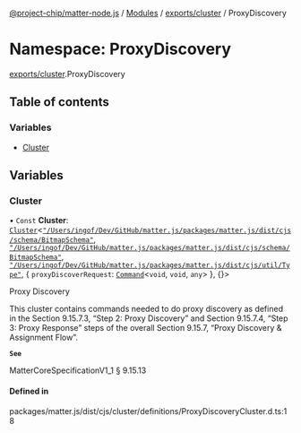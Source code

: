 [@project-chip/matter-node.js](../README.md) / [Modules](../modules.md) / [exports/cluster](exports_cluster.md) / ProxyDiscovery

# Namespace: ProxyDiscovery

[exports/cluster](exports_cluster.md).ProxyDiscovery

## Table of contents

### Variables

- [Cluster](exports_cluster.ProxyDiscovery.md#cluster)

## Variables

### Cluster

• `Const` **Cluster**: [`Cluster`](exports_cluster.md#cluster)<[`"/Users/ingof/Dev/GitHub/matter.js/packages/matter.js/dist/cjs/schema/BitmapSchema"`](export._internal_.__Users_ingof_Dev_GitHub_matter_js_packages_matter_js_dist_cjs_schema_BitmapSchema_.md), [`"/Users/ingof/Dev/GitHub/matter.js/packages/matter.js/dist/cjs/schema/BitmapSchema"`](export._internal_.__Users_ingof_Dev_GitHub_matter_js_packages_matter_js_dist_cjs_schema_BitmapSchema_.md), [`"/Users/ingof/Dev/GitHub/matter.js/packages/matter.js/dist/cjs/util/Type"`](export._internal_.__Users_ingof_Dev_GitHub_matter_js_packages_matter_js_dist_cjs_util_Type_.md), { `proxyDiscoverRequest`: [`Command`](exports_cluster.md#command)<`void`, `void`, `any`\>  }, {}\>

Proxy Discovery

This cluster contains commands needed to do proxy discovery as defined in the Section 9.15.7.3, “Step 2: Proxy
Discovery” and Section 9.15.7.4, “Step 3: Proxy Response” steps of the overall Section 9.15.7, “Proxy Discovery
& Assignment Flow”.

**`See`**

MatterCoreSpecificationV1_1 § 9.15.13

#### Defined in

packages/matter.js/dist/cjs/cluster/definitions/ProxyDiscoveryCluster.d.ts:18
